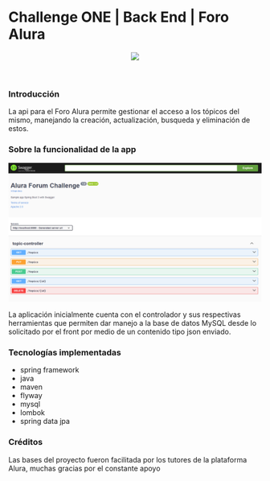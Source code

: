 # Challenge ONE | Back End | Foro Alura 

<p align="center" >
     <img width="200" heigth="200" src="https://user-images.githubusercontent.com/91544872/209678377-70b50b21-33de-424c-bed8-6a71ef3406ff.png">
</p>

<br>

<h3>Introducción</h3>
<p>La api para el Foro Alura permite gestionar el acceso a los tópicos del 
mismo, manejando la creación, actualización, busqueda y eliminación de estos.</p>

<h3>Sobre la funcionalidad de la app</h3>

<p align="center" >
     <img width="2000" heigth="2000" src="1imgSwagger.png">
</p>

<p>
    La aplicación inicialmente cuenta con el controlador y sus respectivas herramientas 
    que permiten dar manejo a la base de datos MySQL desde lo solicitado por el front por 
    medio de un contenido tipo json enviado.
</p>



<h3>Tecnologías implementadas</h3>
<ul>
  <li>spring framework</li>
  <li>java</li>
  <li>maven</li>
  <li>flyway</li>
  <li>mysql</li>
  <li>lombok</li>
  <li>spring data jpa</li>
</ul>

<h3>Créditos</h3>
<p>Las bases del proyecto fueron facilitada por los tutores de la plataforma Alura, muchas gracias por el constante apoyo</p>
